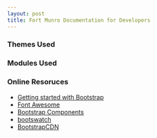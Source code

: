 ```yaml
---
layout: post
title: Fort Munro Documentation for Developers
---
```

<!DOCTYPE html>
<html lang="en">
<head>
    <meta charset="UTF-8">
    <meta name="viewport" content="width=device-width, initial-scale=1.0">
    <meta http-equiv="X-UA-Compatible" content="ie=edge">
    <title>{{ page.title }}</title>
    <link rel="stylesheet" href="https://stackpath.bootstrapcdn.com/bootstrap/4.1.3/css/bootstrap.min.css" >
</head>
<body>
    <h3></h3>
    <h3>Themes Used</h3>
    <h3>Modules Used</h3>
    <h3>Online Resoruces</h3>
    <ul>
      <li><a href="https://getbootstrap.com/docs/4.0/getting-started/introduction/">Getting started with Bootstrap</a></li>
      <li><a href="https://fontawesome.com/">Font Awesome</a></li>
      <li><a href="https://getbootstrap.com/docs/4.0/components/">Bootstrap Components</a></li>
      <li><a href="https://bootswatch.com/">bootswatch</a></li>
      <li><a href="https://www.bootstrapcdn.com/">BootstrapCDN</a></li>
  </ul>
</body>
</html>
